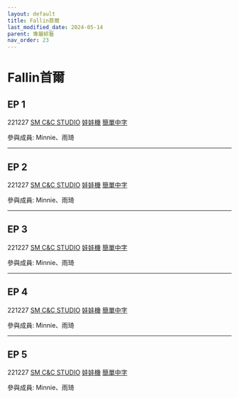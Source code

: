 ```yaml
---
layout: default
title: Fallin首爾
last_modified_date: 2024-05-14
parent: 專屬綜藝
nav_order: 23
---
```


# Fallin首爾

## EP 1

221227 [SM C&C STUDIO]() [娃娃機]() [簡單中字]()

參與成員: Minnie、雨琦

---

## EP 2

221227 [SM C&C STUDIO]() [娃娃機]() [簡單中字]()

參與成員: Minnie、雨琦

---

## EP 3

221227 [SM C&C STUDIO]() [娃娃機]() [簡單中字]()

參與成員: Minnie、雨琦

---

## EP 4

221227 [SM C&C STUDIO]() [娃娃機]() [簡單中字]()

參與成員: Minnie、雨琦

---

## EP 5

221227 [SM C&C STUDIO]() [娃娃機]() [簡單中字]()

參與成員: Minnie、雨琦
